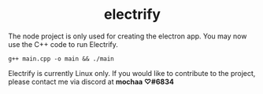 <div style="text-align: center;">
    <h1>electrify</h1>  
</div>

The node project is only used for creating the electron app. You may now use the C++ code to run Electrify.
```
g++ main.cpp -o main && ./main
```

Electrify is currently Linux only. If you would like to contribute to the project, please contact me via discord at **mochaa ♡#6834**

